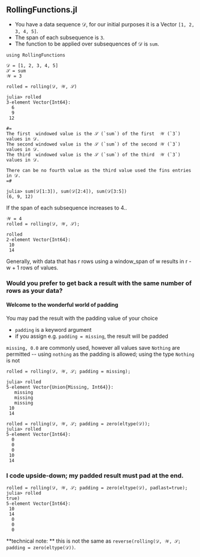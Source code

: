 ## RollingFunctions.jl

- You have a data sequence 𝒟, for our initial purposes it is a Vector `[1, 2, 3, 4, 5]`.
- The span of each subsequence is `3`.
- The function to be applied over subsequences of 𝒟 is `sum`.

```
using RollingFunctions

𝒟 = [1, 2, 3, 4, 5]
𝒮 = sum
𝒲 = 3

rolled = rolling(𝒟, 𝒲, 𝒮)
```
```
julia> rolled
3-element Vector{Int64}:
  6
  9
 12

#=
The first  windowed value is the 𝒮 (`sum`) of the first  𝒲 (`3`) values in 𝒟.
The second windowed value is the 𝒮 (`sum`) of the second 𝒲 (`3`) values in 𝒟.
The third  windowed value is the 𝒮 (`sum`) of the third  𝒲 (`3`) values in 𝒟.

There can be no fourth value as the third value used the fins entries in 𝒟.
=#

julia> sum(𝒟[1:3]), sum(𝒟[2:4]), sum(𝒟[3:5])
(6, 9, 12)
```

If the span of each subsequence increases to 4..
```
𝒲 = 4
rolled = rolling(𝒟, 𝒲, 𝒮);

rolled
2-element Vector{Int64}:
 10
 14
```
Generally, with data that has r rows using a window_span of w results in r - w + 1 rows of values.


### Would you prefer to get back a result with the same number of rows as your data?

#### Welcome to the wonderful world of padding

You may pad the result with the padding value of your choice
- `padding` is a keyword argument
- if you assign e.g. `padding = missing`, the result will be padded

`missing, 0.0` are commonly used, however all values save `Nothing` are permitted
   -- using `nothing` as the padding is allowed; using the type `Nothing` is not

```
rolled = rolling(𝒟, 𝒲, 𝒮; padding = missing);

julia> rolled
5-element Vector{Union{Missing, Int64}}:
   missing
   missing
   missing
 10
 14
 
rolled = rolling(𝒟, 𝒲, 𝒮; padding = zero(eltype(𝒟));
julia> rolled
5-element Vector{Int64}:
  0
  0
  0
 10
 14
 ```

### I code upside-down; my padded result must pad at the end.

```
rolled = rolling(𝒟, 𝒲, 𝒮; padding = zero(eltype(𝒟), padlast=true);
julia> rolled
true)
5-element Vector{Int64}:
 10
 14
  0
  0
  0
```

**technical note: ** this is not the same as `reverse(rolling(𝒟, 𝒲, 𝒮; padding = zero(eltype(𝒟))`.


